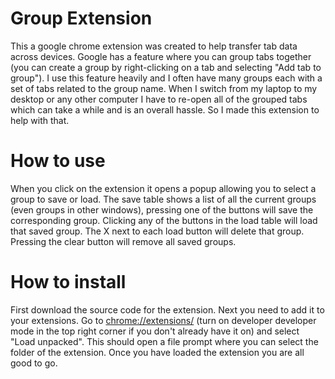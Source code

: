 # Group Extension
 
This a google chrome extension was created to help transfer tab data across devices. Google has a feature where you can group tabs together (you can create a group by right-clicking on a tab and selecting "Add tab to group"). I use this feature heavily and I often have many groups each with a set of tabs related to the group name. When I switch from my laptop to my desktop or any other computer I have to re-open all of the grouped tabs which can take a while and is an overall hassle. So I made this extension to help with that.

# How to use

When you click on the extension it opens a popup allowing you to select a group to save or load. The save table shows a list of all the current groups (even groups in other windows), pressing one of the buttons will save the corresponding group. Clicking any of the buttons in the load table will load that saved group. The X next to each load button will delete that group. Pressing the clear button will remove all saved groups.

# How to install

First download the source code for the extension. Next you need to add it to your extensions. Go to [chrome://extensions/](chrome://extensions/) (turn on developer developer mode in the top right corner if you don't already have it on) and select "Load unpacked". This should open a file prompt where you can select the folder of the extension. Once you have loaded the extension you are all good to go.
